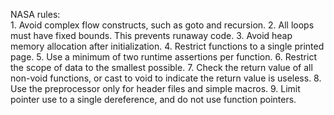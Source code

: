 NASA rules:    
    1. Avoid complex flow constructs, such as goto and recursion.
    2. All loops must have fixed bounds. This prevents runaway code.
    3. Avoid heap memory allocation after initialization.
    4. Restrict functions to a single printed page.
    5. Use a minimum of two runtime assertions per function.
    6. Restrict the scope of data to the smallest possible.
    7. Check the return value of all non-void functions, or cast to void to indicate the return
        value is useless.
    8. Use the preprocessor only for header files and simple macros.
    9. Limit pointer use to a single dereference, and do not use function pointers.